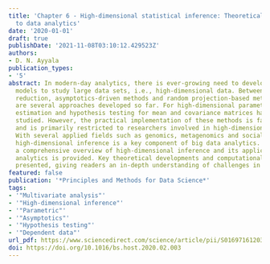 ```yaml
---
title: 'Chapter 6 - High-dimensional statistical inference: Theoretical development
  to data analytics'
date: '2020-01-01'
draft: true
publishDate: '2021-11-08T03:10:12.429523Z'
authors:
- D. N. Ayyala
publication_types:
- '5'
abstract: In modern-day analytics, there is ever-growing need to develop statistical
  models to study large data sets, i.e., high-dimensional data. Between dimension
  reduction, asymptotics-driven methods and random projection-based methods, there
  are several approaches developed so far. For high-dimensional parametric models,
  estimation and hypothesis testing for mean and covariance matrices have been extensively
  studied. However, the practical implementation of these methods is fairly limited
  and is primarily restricted to researchers involved in high-dimensional inference.
  With several applied fields such as genomics, metagenomics and social networking,
  high-dimensional inference is a key component of big data analytics. In this chapter,
  a comprehensive overview of high-dimensional inference and its applications in data
  analytics is provided. Key theoretical developments and computational tools are
  presented, giving readers an in-depth understanding of challenges in big data analysis.
featured: false
publication: '*Principles and Methods for Data Science*'
tags:
- '"Multivariate analysis"'
- '"High-dimensional inference"'
- '"Parametric"'
- '"Asymptotics"'
- '"Hypothesis testing"'
- '"Dependent data"'
url_pdf: https://www.sciencedirect.com/science/article/pii/S0169716120300250
doi: https://doi.org/10.1016/bs.host.2020.02.003
---
```


